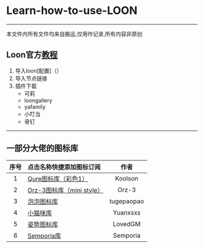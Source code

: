 # Learn-how-to-use-LOON
****
本文件内所有文件均来自搬运,仅用作记录,所有内容非原创

## Loon官方[教程](https://github.com/TiyNa/LoonManual)
1. 导入loon[配置]（）
2. 导入节点链接
3. 插件下载
   - 可莉
   - loongallery
   - yafamily
   - 小叮当
   - 骨钉

****
## 一部分大佬的图标库

| 序号 | 点击名称快捷添加图标订阅 | 作者 |
| :----: | :---- | :----: |
| 1  | [Qure图标库（彩色1）](https://github.com/Koolson/Qure) | Koolson |
| 2  | [Orz-3图标库（mini style）](https://github.com/Orz-3/mini) | Orz-3 |
| 3  | [泡泡图标库 ](https://github.com/tugepaopao/Image-Storage/tree/master/icon) | tugepaopao |
| 4 | [小猫咪库](https://github.com/Yuanxsxs/QtumultX/tree/master/Icon) | Yuanxsxs |
| 5 | [姿势图标库](https://github.com/LovedGM/Quantumult-X-TuBiao) | LovedGM | 
| 6 | [Semporia库 ](https://github.com/Semporia/Hand-Painted-icon) | Semporia |
